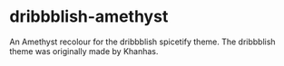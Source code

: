 # dribbblish-amethyst
An Amethyst recolour for the dribbblish spicetify theme. The dribbblish theme was originally made by Khanhas.

